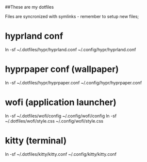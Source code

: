 ##These are my dotfiles 

Files are syncronized with symlinks - remember to setup new files;
# hyprland conf
ln -sf ~/.dotfiles/hypr/hyprland.conf ~/.config/hypr/hyprland.conf
# hyprpaper conf (wallpaper)
ln -sf ~/.dotfiles/hypr/hyprpaper.conf ~/.config/hypr/hyprpaper.conf

# wofi (application launcher)
ln -sf ~/.dotfiles/wofi/config ~/.config/wofi/config
ln -sf ~/.dotfiles/wofi/style.css ~/.config/wofi/style.css

# kitty (terminal)
ln -sf ~/.dotfiles/kitty/kitty.conf ~/.config/kitty/kitty.conf
